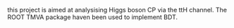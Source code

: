 this project is aimed at analysising Higgs boson CP via the ttH channel. The ROOT TMVA package haven been used to implement BDT.
